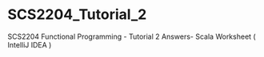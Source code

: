 # SCS2204_Tutorial_2
SCS2204 Functional Programming - Tutorial 2 Answers- Scala Worksheet ( IntelliJ IDEA )
